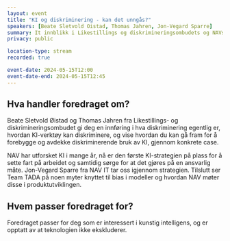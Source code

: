 ```yaml
---
layout: event
title: "KI og diskriminering - kan det unngås?"
speakers: [Beate Sletvold Oistad, Thomas Jahren, Jon-Vegard Sparre]
summary: It innblikk i Likestillings og diskrimineringsombudets og NAVs arbeid med KI
privacy: public

location-type: stream
recorded: true

event-date: 2024-05-15T12:00
event-date-end: 2024-05-15T12:45
---
```

## Hva handler foredraget om?
Beate Sletvold Øistad og Thomas Jahren fra Likestillings- og diskrimineringsombudet gi deg en innføring i hva diskriminering egentlig er, hvordan KI-verktøy kan diskriminere, og vise hvordan du kan gå fram for å forebygge og avdekke diskriminerende bruk av KI, gjennom konkrete case.

NAV har utforsket KI i mange år, nå er den første KI-strategien på plass for å sette fart på arbeidet og samtidig sørge for at det gjøres på en ansvarlig måte. Jon-Vegard Sparre fra NAV IT tar oss igjennom strategien. Tilslutt ser Team TADA  på noen myter knyttet til bias i modeller og hvordan NAV møter disse i produktutviklingen.

## Hvem passer foredraget for?
Foredraget passer for deg som er interessert i kunstig intelligens, og er opptatt av at teknologien ikke ekskluderer.
